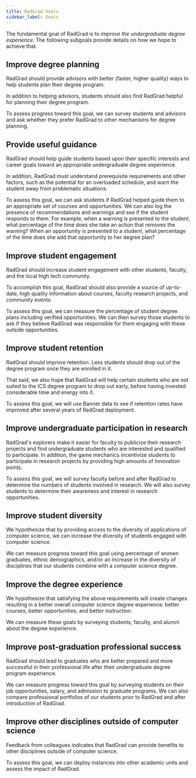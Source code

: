 ```yaml
---
title: RadGrad Goals
sidebar_label: Goals
---
```


The fundamental goal of RadGrad is to *improve the undergraduate degree experience*. The following subgoals provide details on how we hope to achieve that.

## Improve degree planning

RadGrad should provide advisors with better (faster, higher quality) ways to help students plan their degree program.

In addition to helping advisors, students should also find RadGrad helpful for planning their degree program.

To assess progress toward this goal, we can survey students and advisors and ask whether they prefer RadGrad to other mechanisms for degree planning. 

## Provide useful guidance

RadGrad should help guide students based upon their specific interests and career goals toward an appropriate undergraduate degree experience.

In addition, RadGrad must understand prerequisite requirements and other factors, such as the potential for an overloaded schedule, and warn the student away from problematic situations.

To assess this goal, we can ask students if RadGrad helped guide them to an appropriate set of courses and opportunities. We can also log the presence of recommendations and warnings and see if the student responds to them. For example, when a warning is presented to the student, what percentage of the time does she take an action that removes the warning? When an opportunity is presented to a student, what percentage of the time does she add that opportunity to her degree plan? 

## Improve student engagement

RadGrad should increase student engagement with other students, faculty, and the local high tech community. 

To accomplish this goal, RadGrad should also provide a source of up-to-date, high quality information about courses, faculty research projects, and community events. 

To assess this goal, we can measure the percentage of student degree plans including verified opportunities. We can then survey those students to ask if they believe RadGrad was responsible for them engaging with these outside opportunities. 

## Improve student retention

RadGrad should improve retention. Less students should drop out of the degree program once they are enrolled in it.  

That said, we also hope that RadGrad will help certain students who are not suited to the ICS degree program to drop out early, before having invested considerable time and energy into it. 

To assess this goal, we will use Banner data to see if retention rates have improved after several years of RadGrad deployment.

## Improve undergraduate participation in research

RadGrad's explorers make it easier for faculty to publicize their research projects and find undergraduate students who are interested and qualified to participate. In addition, the game mechanics incentivize students to participate in research projects by providing high amounts of Innovation points. 
 
To assess this goal, we will survey faculty before and after RadGrad to determine the numbers of students involved in research. We will also survey students to determine their awareness and interest in research opportunities.

## Improve student diversity

We hypothesize that by providing access to the diversity of applications of computer science, we can increase the diversity of students engaged with computer science.

We can measure progress toward this goal using percentage of women graduates,  ethnic demographics, and/or an increase in the diversity of disciplines that our students combine with a computer science degree.

## Improve the degree experience

We hypothesize that satisfying the above requirements will create changes resulting in a better overall computer science degree experience: better courses, better opportunities, and better instruction. 

We can measure these goals by surveying students, faculty, and alumni about the degree experience.

## Improve post-graduation professional success

RadGrad should lead to graduates who are better prepared and more successful in their professional life after their undergraduate degree program experience.

We can measure progress toward this goal by surveying students on their job opportunities, salary, and admission to graduate programs. We can also compare professional portfolios of our students prior to RadGrad and after introduction of RadGrad.

## Improve other disciplines outside of computer science

Feedback from colleagues indicates that RadGrad can provide benefits to other disciplines outside of computer science.
 
To assess this goal, we can deploy instances into other academic units and assess the impact of RadGrad. 

